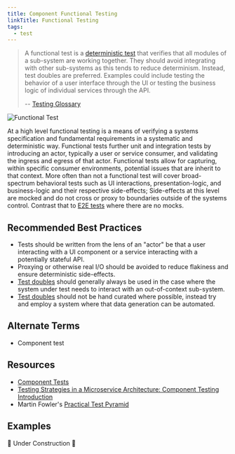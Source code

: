 ```yaml
---
title: Component Functional Testing
linkTitle: Functional Testing
tags:
  - test
---
```


> A functional test is a [deterministic test](../glossary#deterministic-test) that verifies that all modules of a sub-system are working together. They should avoid integrating with other sub-systems as this tends to reduce determinism. Instead, test doubles are preferred. Examples could include testing the behavior of a user interface through the UI or testing the business logic of individual services through the API.
>
> -- [Testing Glossary](../glossary#functional-test)

![Functional Test](/images/testing-images/functional-test.png#width=300px)

At a high level functional testing is a means of verifying a systems specification and fundamental requirements in a
systematic and deterministic way. Functional tests further unit and integration tests by introducing an actor, typically
a user or service consumer, and validating the ingress and egress of that actor. Functional tests allow for capturing,
within specific consumer environments, potential issues that are inherit to that context. More often than not a
functional test will cover broad-spectrum behavioral tests such as UI interactions, presentation-logic, and
business-logic and their respective side-effects; Side-effects at this level are mocked and do not cross or proxy to
boundaries outside of the systems control. Contrast that to [E2E tests](../e2e) where there are no mocks.

## Recommended Best Practices

- Tests should be written from the lens of an "actor" be that a user interacting with a UI component or a service interacting with a potentially stateful API.
- Proxying or otherwise real I/O should be avoided to reduce flakiness and ensure deterministic side-effects.
- [Test doubles](../test-doubles) should generally always be used in the case where the system under test needs to interact with an out-of-context sub-system.
- [Test doubles](../test-doubles) should not be hand curated where possible, instead try and employ a system where that data generation can be automated.

## Alternate Terms

- Component test

## Resources

- [Component Tests](https://martinfowler.com/bliki/ComponentTest.html)
- [Testing Strategies in a Microservice Architecture: Component Testing Introduction](https://martinfowler.com/articles/microservice-testing/#testing-component-introduction)
- Martin Fowler's [Practical Test Pyramid](https://martinfowler.com/articles/practical-test-pyramid.html)

## Examples

🚧 Under Construction 🚧
